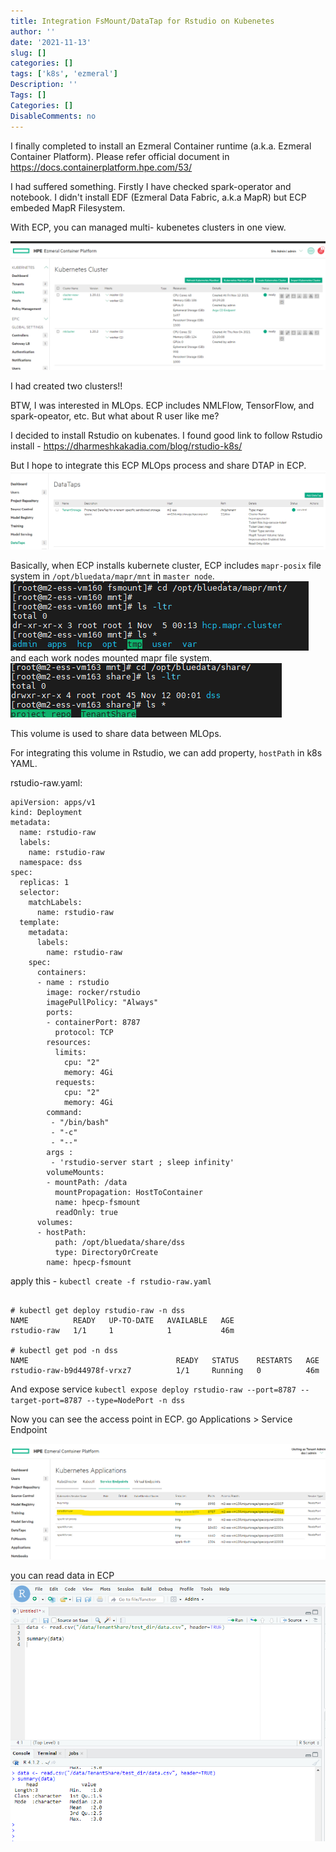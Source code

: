 ```yaml
---
title: Integration FsMount/DataTap for Rstudio on Kubenetes
author: ''
date: '2021-11-13'
slug: []
categories: []
tags: ['k8s', 'ezmeral']
Description: ''
Tags: []
Categories: []
DisableComments: no
---
```


I finally completed to install an Ezmeral Container runtime (a.k.a. Ezmeral Container Platform). Please refer official document in https://docs.containerplatform.hpe.com/53/

I had suffered something. Firstly I have checked spark-operator and notebook. I didn't install EDF (Ezmeral Data Fabric, a.k.a MapR) but ECP embeded MapR Filesystem. 

With ECP, you can managed multi- kubenetes clusters in one view. 

![clusters management in ECP](images/ecp_overview.png)

I had created two clusters!!

BTW, I was interested in MLOps. ECP includes NMLFlow, TensorFlow, and spark-opeator, etc. But what about R user like me?

I decided to install Rstudio on kubenates. I found good link to follow Rstudio install - https://dharmeshkakadia.com/blog/rstudio-k8s/

But I hope to integrate this ECP MLOps process and share DTAP in ECP.
![dtap in ECP](images/dtap.png)

Basically, when ECP installs kubernete cluster, ECP includes `mapr-posix` file system in `/opt/bluedata/mapr/mnt` in `master node`.
![mapr mount in ecp](images/ecp-mapr.png)
and each work nodes mounted mapr file system. 
![work node fs](images/ecp-mapr-work.png)

This volume is used to share data between MLOps. 

For integrating this volume in Rstudio, we can add property, `hostPath` in k8s YAML.

rstudio-raw.yaml:
```
apiVersion: apps/v1
kind: Deployment
metadata:
  name: rstudio-raw
  labels:
    name: rstudio-raw
  namespace: dss
spec:
  replicas: 1
  selector:
    matchLabels:
      name: rstudio-raw
  template:
    metadata:
      labels:
        name: rstudio-raw
    spec:
      containers:
      - name : rstudio
        image: rocker/rstudio
        imagePullPolicy: "Always"
        ports:
        - containerPort: 8787
          protocol: TCP
        resources:
          limits:
            cpu: "2"
            memory: 4Gi
          requests:
            cpu: "2"
            memory: 4Gi
        command:
         - "/bin/bash"
         - "-c"
         - "--"
        args :
         - 'rstudio-server start ; sleep infinity'
        volumeMounts:
        - mountPath: /data
          mountPropagation: HostToContainer
          name: hpecp-fsmount
          readOnly: true
      volumes:
      - hostPath:
          path: /opt/bluedata/share/dss
          type: DirectoryOrCreate
        name: hpecp-fsmount
```

apply this - `kubectl create -f rstudio-raw.yaml`

```

# kubectl get deploy rstudio-raw -n dss
NAME          READY   UP-TO-DATE   AVAILABLE   AGE
rstudio-raw   1/1     1            1           46m

# kubectl get pod -n dss
NAME                                 READY   STATUS    RESTARTS   AGE
rstudio-raw-b9d44978f-vrxz7          1/1     Running   0          46m

```

And expose service
`kubectl expose deploy rstudio-raw --port=8787 --target-port=8787 --type=NodePort -n dss`

Now you can see the access point in ECP. 
go Applications > Service Endpoint

![](images/ecp-servicepoint.png)

you can read data in ECP 
![rstudio](images/rstdio-ecp.png)
